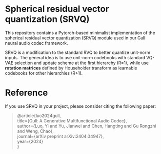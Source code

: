 # Spherical residual vector quantization (SRVQ)

This repository contains a Pytorch-based minimalist implementation of the spherical residual vector quantization (SRVQ) module used in our Gull neural audio codec framework.

SRVQ is a modification to the standard RVQ to better quantize unit-norm inputs. The general idea is to use unit-norm codebooks with standard VQ-VAE selection and update scheme at the first hierarchy (R=1), while use **rotation matrices** defined by Householder transform as learnable codebooks for other hierarchies (R>1).

# Reference
If you use SRVQ in your project, please consider citing the following paper:

> @article{luo2024gull,  
>  title={Gull: A Generative Multifunctional Audio Codec},  
>  author={Luo, Yi and Yu, Jianwei and Chen, Hangting and Gu Rongzhi and Weng, Chao},  
>  journal={arXiv preprint arXiv:2404.04947},  
>  year={2024}  
> }